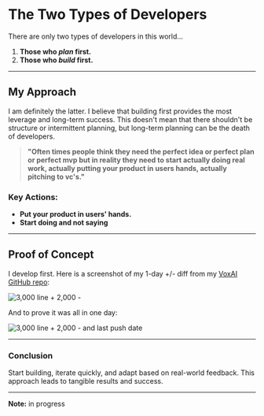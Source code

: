 # The Two Types of Developers

There are only two types of developers in this world...

1. **Those who _plan_ first.**
2. **Those who _build_ first.**

---

## My Approach

I am definitely the latter. I believe that building first provides the most leverage and long-term success. This doesn't mean that there shouldn't be structure or intermittent planning, but long-term planning can be the death of developers.

> **"Often times people think they need the perfect idea or perfect plan or perfect mvp but in reality they need to start actually doing real work, actually putting your product in users hands, actually pitching to vc's."**

### Key Actions:
- **Put your product in users' hands.**
- **Start doing and not saying**

---

## Proof of Concept

I develop first. Here is a screenshot of my 1-day +/- diff from my [VoxAI GitHub repo](https://github.com/aidanandrews22/VoxAI):

![3,000 line + 2,000 -](https://aidanandrews22.github.io/content/images/misc030425/3000linediff.png)

And to prove it was all in one day:

![3,000 line + 2,000 - and last push date](https://aidanandrews22.github.io/content/images/misc030425/3000linediffpush.png)

---

### Conclusion

Start building, iterate quickly, and adapt based on real-world feedback. This approach leads to tangible results and success.

---

**Note:** in progress
